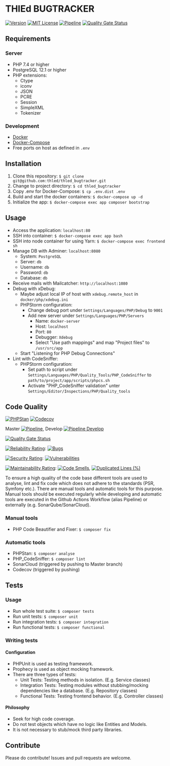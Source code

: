 # THlEd BUGTRACKER

[![Version][version-badge]][changelog]
[![MIT License][license-badge]][license]
[![Pipeline][pipeline-badge]][pipeline]
[![Quality Gate Status][sonarcloud-quality-gate-badge]][sonarcloud-dashboard]

## Requirements

### Server

- PHP 7.4 or higher
- PostgreSQL 12.1 or higher
- PHP extensions:
  - Ctype
  - iconv
  - JSON
  - PCRE
  - Session
  - SimpleXML
  - Tokenizer

### Development

- [Docker][docker]
- [Docker-Compose][docker-compose]
- Free ports on host as defined in `.env`

## Installation

1. Clone this repository: `$ git clone git@github.com:thled/thled_bugtracker.git`
1. Change to project directory: `$ cd thled_bugtracker`
1. Copy .env for Docker-Compose: `$ cp .env.dist .env`
1. Build and start the docker containers: `$ docker-compose up -d`
1. Initialize the app: `$ docker-compose exec app composer bootstrap`

## Usage

- Access the application: `localhost:80`
- SSH into container: `$ docker-compose exec app bash`
- SSH into node container for using Yarn: `$ docker-compose exec frontend sh`
- Manage DB with Adminer: `localhost:8080`
  - System: `PostgreSQL`
  - Server: `db`
  - Username: `db`
  - Password: `db`
  - Database: `db`
- Receive mails with Mailcatcher: `http://localhost:1080`
- Debug with xDebug:
  - Maybe adjust local IP of host with `xdebug.remote_host` in `docker/php/xdebug.ini`
  - PHPStorm configuration:
    - Change debug port under `Settings/Languages/PHP/Debug` to `9001`
    - Add new server under `Settings/Languages/PHP/Servers`
      - Name: `docker-server`
      - Host: `localhost`
      - Port: `80`
      - Debugger: `Xdebug`
      - Select "Use path mappings" and map "Project files" to `/usr/src/app`
  - Start "Listening for PHP Debug Connections"
- Lint with CodeSniffer:
  - PHPStorm configuration:
    - Set path to script under `Settings/Languages/PHP/Quality_Tools/PHP_CodeSniffer` to `path/to/project/app/scripts/phpcs.sh`
    - Activate "PHP_CodeSniffer validation" unter `Settings/Editor/Inspections/PHP/Quality_tools`

## Code Quality

[![PHPStan][phpstan-badge]][phpstan] [![Codecov][codecov-badge]][codecov]

Master [![Pipeline][pipeline-badge]][pipeline],
Develop [![Pipeline Develop][pipeline-dev-badge]][pipeline-dev]

[![Quality Gate Status][sonarcloud-quality-gate-badge]][sonarcloud-dashboard]

[![Reliability Rating][sonarcloud-reliability-badge]][sonarcloud-dashboard]:
[![Bugs][sonarcloud-bugs-badge]][sonarcloud-dashboard]

[![Security Rating][sonarcloud-security]][sonarcloud-dashboard]:
[![Vulnerabilities][sonarcloud-vulnerabilities]][sonarcloud-dashboard]

[![Maintainability Rating][sonarcloud-maintainability]][sonarcloud-dashboard]:
[![Code Smells][sonarcloud-code-smells]][sonarcloud-dashboard],
[![Duplicated Lines (%)][sonarcloud-duplicated-lines]][sonarcloud-dashboard]

To ensure a high quality of the code base different tools are used to analyse, lint and fix code which does not adhere to the standards (PSR, Symfony etc.).
There are manual tools and automatic tools for this purpose.
Manual tools should be executed regularly while developing and automatic tools are executed in the Github Actions Workflow (alias Pipeline) or externally (e.g. SonarQube/SonarCloud).

### Manual tools

- PHP Code Beautifier and Fixer: `$ composer fix`

### Automatic tools

- PHPStan: `$ composer analyse`
- PHP_CodeSniffer: `$ composer lint`
- SonarCloud (triggered by pushing to Master branch)
- Codecov (triggered by pushing)

## Tests

### Usage

- Run whole test suite: `$ composer tests`
- Run unit tests: `$ composer unit`
- Run integration tests: `$ composer integration`
- Run functional tests: `$ composer functional`

### Writing tests

#### Configuration

- PHPUnit is used as testing framework.
- Prophecy is used as object mocking framework.
- There are three types of tests:
  - Unit Tests: Testing methods in isolation. (E.g. Service classes)
  - Integration Tests: Testing modules without stubbing/mocking dependencies like a database. (E.g. Repository classes)
  - Functional Tests: Testing frontend behavior. (E.g. Controller classes)

#### Philosophy

- Seek for high code coverage.
- Do not test objects which have no logic like Entities and Models.
- It is not necessary to stub/mock third party libraries.

## Contribute

Please do contribute! Issues and pull requests are welcome.

[version-badge]: https://img.shields.io/badge/version-0.7.0-blue.svg
[changelog]: ./CHANGELOG.md
[license-badge]: https://img.shields.io/badge/license-MIT-blue.svg
[license]: ./LICENSE
[pipeline-badge]: https://github.com/thled/thled_bugtracker/workflows/ci-pipeline/badge.svg?branch=master
[pipeline]: https://github.com/thled/thled_bugtracker/actions?query=workflow%3A%22ci-pipeline%22+branch%3Amaster
[pipeline-dev-badge]: https://github.com/thled/thled_bugtracker/workflows/ci-pipeline/badge.svg?branch=develop
[pipeline-dev]: https://github.com/thled/thled_bugtracker/actions?query=workflow%3A%22ci-pipeline%22+branch%3Adevelop
[sonarcloud-quality-gate-badge]: https://sonarcloud.io/api/project_badges/measure?project=thled_thled_bugtracker&metric=alert_status
[sonarcloud-reliability-badge]: https://sonarcloud.io/api/project_badges/measure?project=thled_thled_bugtracker&metric=reliability_rating
[sonarcloud-bugs-badge]: https://sonarcloud.io/api/project_badges/measure?project=thled_thled_bugtracker&metric=bugs
[sonarcloud-security]: https://sonarcloud.io/api/project_badges/measure?project=thled_thled_bugtracker&metric=security_rating
[sonarcloud-vulnerabilities]: https://sonarcloud.io/api/project_badges/measure?project=thled_thled_bugtracker&metric=vulnerabilities
[sonarcloud-maintainability]: https://sonarcloud.io/api/project_badges/measure?project=thled_thled_bugtracker&metric=sqale_rating
[sonarcloud-code-smells]: https://sonarcloud.io/api/project_badges/measure?project=thled_thled_bugtracker&metric=code_smells
[sonarcloud-duplicated-lines]: https://sonarcloud.io/api/project_badges/measure?project=thled_thled_bugtracker&metric=duplicated_lines_density
[sonarcloud-dashboard]: https://sonarcloud.io/dashboard?id=thled_thled_bugtracker
[phpstan-badge]: https://img.shields.io/badge/PHPStan-level%208-brightgreen.svg
[phpstan]: https://github.com/phpstan/phpstan
[codecov-badge]: https://codecov.io/gh/thled/thled_bugtracker/branch/master/graph/badge.svg
[codecov]: https://codecov.io/gh/thled/thled_bugtracker
[docker]: https://docs.docker.com/install/
[docker-compose]: https://docs.docker.com/compose/install/
